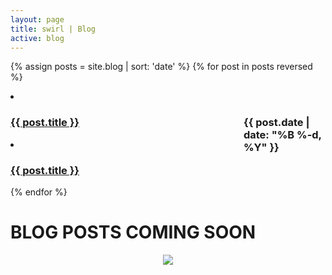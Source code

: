 ```yaml
---
layout: page
title: swirl | Blog
active: blog
---
```


<!--- <h1>My <img src="/images/ab_head_med.png" height="50px" style="padding-bottom:10px"> Blog</h1> --->

{% assign posts = site.blog | sort: 'date' %}
{% for post in posts reversed %}
<li class="hidden-xs"><h3><a href="{{ post.url }}">{{ post.title }}</a>	
<span class="hidden-xs" style="width: 8em; float: right; ">{{ post.date | date: "%B %-d, %Y" }}</span></h3></li>

<li class="visible-xs text-center"><h3><a href="{{ post.url }}">{{ post.title }}</a></h3></li>
{% endfor %}

# BLOG POSTS COMING SOON
<center>
<img src="https://media.giphy.com/media/5AiQLaZhFBeGk/giphy.gif">
</center>